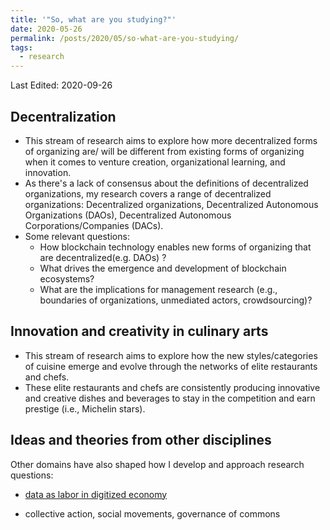 ```yaml
---
title: '"So, what are you studying?"'
date: 2020-05-26
permalink: /posts/2020/05/so-what-are-you-studying/
tags:
  - research
---
```

Last Edited: 2020-09-26


## Decentralization
- This stream of research aims to explore how more decentralized forms of organizing are/ will be different from existing forms of organizing when it comes to venture creation, organizational learning, and innovation.
- As there's a lack of consensus about the definitions of decentralized organizations, my research covers a range of decentralized organizations: Decentralized organizations, Decentralized Autonomous Organizations (DAOs), Decentralized Autonomous Corporations/Companies (DACs).
- Some relevant questions:
  - How blockchain technology enables new forms of organizing that are decentralized(e.g. DAOs) ?  
  - What drives the emergence and development of blockchain ecosystems?
  - What are the implications for management research (e.g., boundaries of organizations, unmediated actors, crowdsourcing)?

## Innovation and creativity in culinary arts
- This stream of research aims to explore how the new styles/categories of cuisine emerge and evolve through the networks of elite restaurants and chefs.
- These elite restaurants and chefs are consistently producing innovative and creative dishes and beverages to stay in the competition and earn prestige (i.e., Michelin stars).


## Ideas and theories from other disciplines
Other domains have also shaped how I develop and approach research questions:

- [data as labor in digitized economy](https://radicalxchange.org/blog/posts/2019-1-5-ydij2t/)

- collective action, social movements, governance of commons

